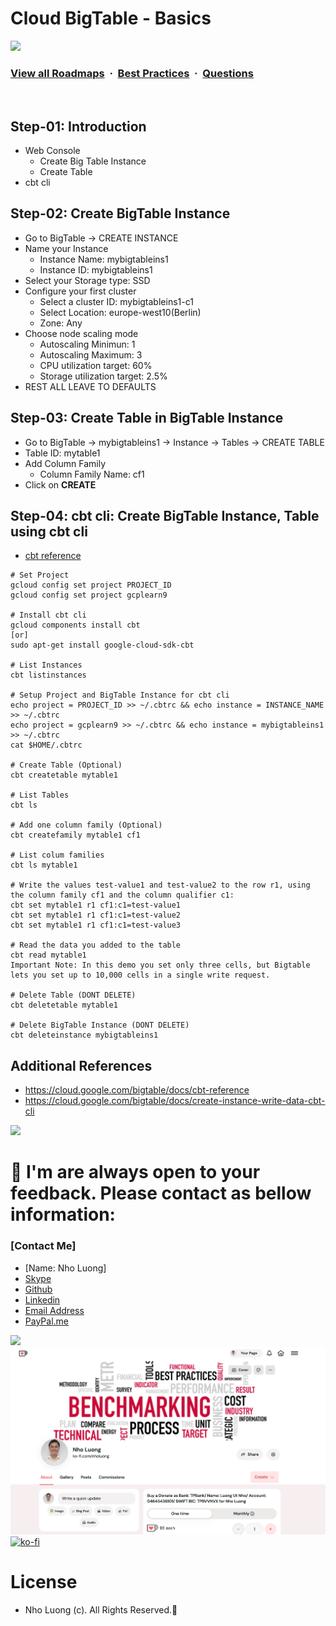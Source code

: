 # Cloud BigTable - Basics

![](https://i.imgur.com/waxVImv.png)
### [View all Roadmaps](https://github.com/nholuongut/all-roadmaps) &nbsp;&middot;&nbsp; [Best Practices](https://github.com/nholuongut/all-roadmaps/blob/main/public/best-practices/) &nbsp;&middot;&nbsp; [Questions](https://www.linkedin.com/in/nholuong/)
<br/>

## Step-01: Introduction
- Web Console
  - Create Big Table Instance
  - Create Table
- cbt cli  

## Step-02: Create BigTable Instance
- Go to BigTable -> CREATE INSTANCE
- Name your Instance
  - Instance Name: mybigtableins1
  - Instance ID: mybigtableins1
- Select your Storage type: SSD
- Configure your first cluster
  - Select a cluster ID: mybigtableins1-c1
  - Select Location: europe-west10(Berlin) 
  - Zone: Any
- Choose node scaling mode
  - Autoscaling Minimun: 1
  - Autoscaling Maximum: 3
  - CPU utilization target: 60%
  - Storage utilization target: 2.5%
- REST ALL LEAVE TO DEFAULTS  

## Step-03: Create Table in BigTable Instance
- Go to BigTable -> mybigtableins1 -> Instance -> Tables -> CREATE TABLE
- Table ID: mytable1
- Add Column Family
  - Column Family Name: cf1
- Click on **CREATE**

## Step-04: cbt cli: Create BigTable Instance, Table using cbt cli
- [cbt reference](https://cloud.google.com/bigtable/docs/cbt-reference)
```t
# Set Project
gcloud config set project PROJECT_ID
gcloud config set project gcplearn9

# Install cbt cli
gcloud components install cbt
[or]
sudo apt-get install google-cloud-sdk-cbt

# List Instances
cbt listinstances

# Setup Project and BigTable Instance for cbt cli
echo project = PROJECT_ID >> ~/.cbtrc && echo instance = INSTANCE_NAME >> ~/.cbtrc
echo project = gcplearn9 >> ~/.cbtrc && echo instance = mybigtableins1 >> ~/.cbtrc
cat $HOME/.cbtrc

# Create Table (Optional)
cbt createtable mytable1

# List Tables
cbt ls

# Add one column family (Optional)
cbt createfamily mytable1 cf1

# List colum families
cbt ls mytable1

# Write the values test-value1 and test-value2 to the row r1, using the column family cf1 and the column qualifier c1:
cbt set mytable1 r1 cf1:c1=test-value1
cbt set mytable1 r1 cf1:c1=test-value2
cbt set mytable1 r1 cf1:c1=test-value3

# Read the data you added to the table
cbt read mytable1
Important Note: In this demo you set only three cells, but Bigtable lets you set up to 10,000 cells in a single write request.

# Delete Table (DONT DELETE)
cbt deletetable mytable1

# Delete BigTable Instance (DONT DELETE)
cbt deleteinstance mybigtableins1
```

## Additional References
- https://cloud.google.com/bigtable/docs/cbt-reference
- https://cloud.google.com/bigtable/docs/create-instance-write-data-cbt-cli

![](https://i.i/Users/nholu/Documents/Donate.png/Users/nholu/Documents/Donate.pngmgur.com/waxVImv.png)
# 🚀 I'm are always open to your feedback.  Please contact as bellow information:
### [Contact Me]
* [Name: Nho Luong]
* [Skype](luongutnho_skype)
* [Github](https://github.com/nholuongut/)
* [Linkedin](https://www.linkedin.com/in/nholuong/)
* [Email Address](luongutnho@hotmail.com)
* [PayPal.me](https://www.paypal.com/paypalme/nholuongut)

![](https://i.imgur.com/waxVImv.png)
![](Donate.png)
[![ko-fi](https://ko-fi.com/img/githubbutton_sm.svg)](https://ko-fi.com/nholuong)

# License
* Nho Luong (c). All Rights Reserved.🌟